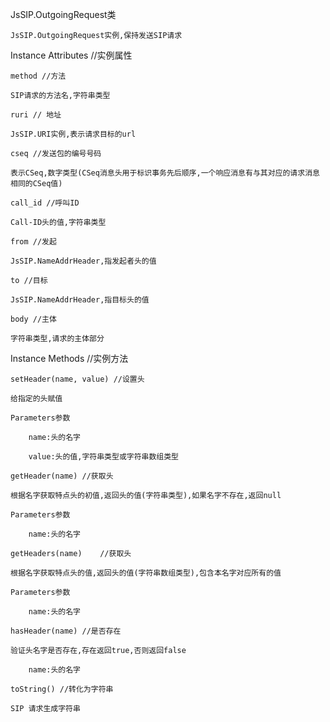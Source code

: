 JsSIP.OutgoingRequest类 

    JsSIP.OutgoingRequest实例,保持发送SIP请求

Instance Attributes //实例属性
    
    method //方法
    
    SIP请求的方法名,字符串类型
    
    ruri // 地址
    
    JsSIP.URI实例,表示请求目标的url
    
    cseq //发送包的编号号码
    
    表示CSeq,数字类型(CSeq消息头用于标识事务先后顺序,一个响应消息有与其对应的请求消息相同的CSeq值)
    
    call_id //呼叫ID
    
    Call-ID头的值,字符串类型
    
    from //发起
    
    JsSIP.NameAddrHeader,指发起者头的值
    
    to //目标
    
    JsSIP.NameAddrHeader,指目标头的值
    
    body //主体
    
    字符串类型,请求的主体部分
    
Instance Methods //实例方法

    setHeader(name, value) //设置头
    
    给指定的头赋值
    
    Parameters参数 
    
        name:头的名字
        
        value:头的值,字符串类型或字符串数组类型
        
    getHeader(name) //获取头
    
    根据名字获取特点头的初值,返回头的值(字符串类型),如果名字不存在,返回null
    
    Parameters参数 
    
        name:头的名字
        
    getHeaders(name)    //获取头
    
    根据名字获取特点头的值,返回头的值(字符串数组类型),包含本名字对应所有的值
    
    Parameters参数 
    
        name:头的名字
    
    hasHeader(name) //是否存在
    
    验证头名字是否存在,存在返回true,否则返回false
    
        name:头的名字
    
    toString() //转化为字符串
    
    SIP 请求生成字符串
    
    
    
    
    
    
    
    
    
    
    
    
    
    
    
    
    
    
    
    
    
    
    
    
    
    
    
    
    
    
    
